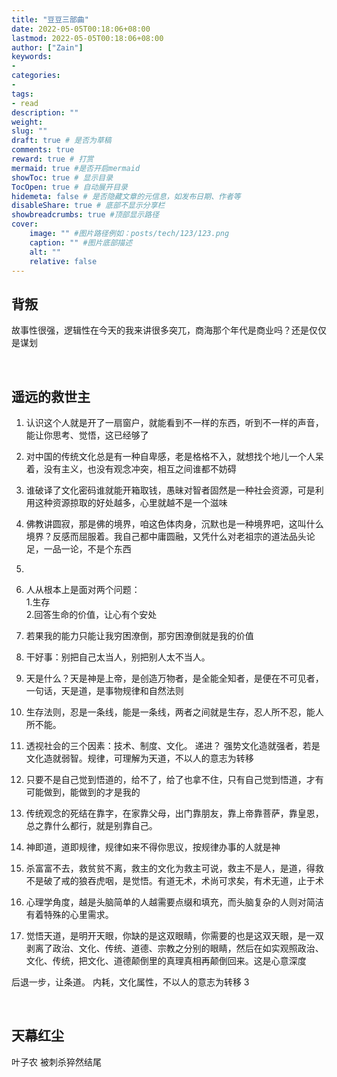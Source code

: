 ```yaml
---
title: "豆豆三部曲"
date: 2022-05-05T00:18:06+08:00
lastmod: 2022-05-05T00:18:06+08:00
author: ["Zain"]
keywords: 
- 
categories: 
- 
tags: 
- read
description: ""
weight:
slug: ""
draft: true # 是否为草稿
comments: true
reward: true # 打赏
mermaid: true #是否开启mermaid
showToc: true # 显示目录
TocOpen: true # 自动展开目录
hidemeta: false # 是否隐藏文章的元信息，如发布日期、作者等
disableShare: true # 底部不显示分享栏
showbreadcrumbs: true #顶部显示路径
cover:
    image: "" #图片路径例如：posts/tech/123/123.png
    caption: "" #图片底部描述
    alt: ""
    relative: false
---
```







## 背叛

故事性很强，逻辑性在今天的我来讲很多突兀，商海那个年代是商业吗？还是仅仅是谋划

<br>

## 遥远的救世主
1. 认识这个人就是开了一扇窗户，就能看到不一样的东西，听到不一样的声音，能让你思考、觉悟，这已经够了
2. 对中国的传统文化总是有一种自卑感，老是格格不入，就想找个地儿一个人呆着，没有主义，也没有观念冲突，相互之间谁都不妨碍
3. 谁破译了文化密码谁就能开箱取钱，愚昧对智者固然是一种社会资源，可是利用这种资源掠取的好处越多，心里就越不是一个滋味
4. 佛教讲圆寂，那是佛的境界，咱这色体肉身，沉默也是一种境界吧，这叫什么境界？反感而屈服着。我自己都中庸圆融，又凭什么对老祖宗的道法品头论足，一品一论，不是个东西
5. 



1. 人从根本上是面对两个问题：        \
1.生存                           \
2.回答生命的价值，让心有个安处
2. 若果我的能力只能让我穷困潦倒，那穷困潦倒就是我的价值
3. 干好事：别把自己太当人，别把别人太不当人。
4. 天是什么？天是神是上帝，是创造万物者，是全能全知者，是便在不可见者，一句话，天是道，是事物规律和自然法则
5. 生存法则，忍是一条线，能是一条线，两者之间就是生存，忍人所不忍，能人所不能。
6. 透视社会的三个因素：技术、制度、文化。 递进？
强势文化造就强者，若是文化造就弱智。规律，可理解为天道，不以人的意志为转移
7. 只要不是自己觉到悟道的，给不了，给了也拿不住，只有自己觉到悟道，才有可能做到，能做到的才是我的
8. 传统观念的死结在靠字，在家靠父母，出门靠朋友，靠上帝靠菩萨，靠皇恩，总之靠什么都行，就是别靠自己。
9. 神即道，道即规律，规律如来不得你思议，按规律办事的人就是神
10. 杀富富不去，救贫贫不离，救主的文化为救主可说，救主不是人，是道，得救不是破了戒的狼吞虎咽，是觉悟。有道无术，术尚可求矣，有术无道，止于术
11. 心理学角度，越是头脑简单的人越需要点缀和填充，而头脑复杂的人则对简洁有着特殊的心里需求。
12. 觉悟天道，是明开天眼，你缺的是这双眼睛，你需要的也是这双天眼，是一双剥离了政治、文化、传统、道德、宗教之分别的眼睛，然后在如实观照政治、文化、传统，把文化、道德颠倒里的真理真相再颠倒回来。这是心意深度


后退一步，让条道。
内耗，文化属性，不以人的意志为转移
3

<br>

## 天幕红尘

叶子农 被刺杀猝然结尾



